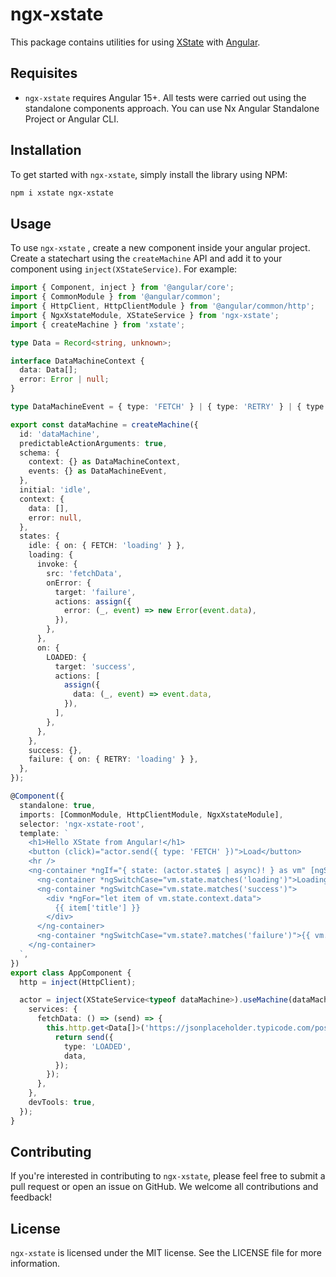 # ngx-xstate

This package contains utilities for using [XState](https://github.com/statelyai/xstate) with [Angular](https://github.com/angular/angular/).

## Requisites

- `ngx-xstate` requires Angular 15+. All tests were carried out using the standalone components approach. You can use Nx Angular Standalone Project or Angular CLI.

## Installation

To get started with `ngx-xstate`, simply install the library using NPM:

```bash
npm i xstate ngx-xstate
```

## Usage

To use `ngx-xstate` , create a new component inside your angular project. Create a statechart using the `createMachine` API and add it to your component using `inject(XStateService)`. For example:

```ts
import { Component, inject } from '@angular/core';
import { CommonModule } from '@angular/common';
import { HttpClient, HttpClientModule } from '@angular/common/http';
import { NgxXstateModule, XStateService } from 'ngx-xstate';
import { createMachine } from 'xstate';

type Data = Record<string, unknown>;

interface DataMachineContext {
  data: Data[];
  error: Error | null;
}

type DataMachineEvent = { type: 'FETCH' } | { type: 'RETRY' } | { type: 'LOADED'; data: Data[] } | { type: 'ERROR'; message: string };

export const dataMachine = createMachine({
  id: 'dataMachine',
  predictableActionArguments: true,
  schema: {
    context: {} as DataMachineContext,
    events: {} as DataMachineEvent,
  },
  initial: 'idle',
  context: {
    data: [],
    error: null,
  },
  states: {
    idle: { on: { FETCH: 'loading' } },
    loading: {
      invoke: {
        src: 'fetchData',
        onError: {
          target: 'failure',
          actions: assign({
            error: (_, event) => new Error(event.data),
          }),
        },
      },
      on: {
        LOADED: {
          target: 'success',
          actions: [
            assign({
              data: (_, event) => event.data,
            }),
          ],
        },
      },
    },
    success: {},
    failure: { on: { RETRY: 'loading' } },
  },
});

@Component({
  standalone: true,
  imports: [CommonModule, HttpClientModule, NgxXstateModule],
  selector: 'ngx-xstate-root',
  template: `
    <h1>Hello XState from Angular!</h1>
    <button (click)="actor.send({ type: 'FETCH' })">Load</button>
    <hr />
    <ng-container *ngIf="{ state: (actor.state$ | async)! } as vm" [ngSwitch]="true">
      <ng-container *ngSwitchCase="vm.state.matches('loading')">Loading...</ng-container>
      <ng-container *ngSwitchCase="vm.state.matches('success')">
        <div *ngFor="let item of vm.state.context.data">
          {{ item['title'] }}
        </div>
      </ng-container>
      <ng-container *ngSwitchCase="vm.state?.matches('failure')">{{ vm.state.context.error?.message }}</ng-container>
    </ng-container>
  `,
})
export class AppComponent {
  http = inject(HttpClient);

  actor = inject(XStateService<typeof dataMachine>).useMachine(dataMachine, {
    services: {
      fetchData: () => (send) => {
        this.http.get<Data[]>('https://jsonplaceholder.typicode.com/posts').subscribe((data) => {
          return send({
            type: 'LOADED',
            data,
          });
        });
      },
    },
    devTools: true,
  });
}
```

## Contributing

If you're interested in contributing to `ngx-xstate`, please feel free to submit a pull request or open an issue on GitHub. We welcome all contributions and feedback!

## License

`ngx-xstate` is licensed under the MIT license. See the LICENSE file for more information.

